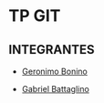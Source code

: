 # TP GIT

## INTEGRANTES

- [Geronimo Bonino](Geronimo_Bonino.md)  

- [Gabriel Battaglino](Gabriel_battaglino.md)
